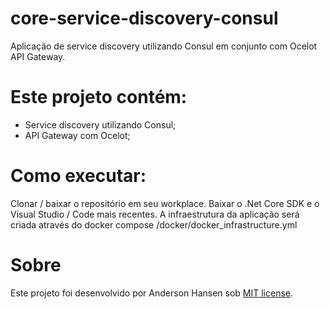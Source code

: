 # core-service-discovery-consul
Aplicação de service discovery utilizando Consul em conjunto com Ocelot API Gateway. 

# Este projeto contém:
- Service discovery utilizando Consul;
- API Gateway com Ocelot;

# Como executar:
Clonar / baixar o repositório em seu workplace.
Baixar o .Net Core SDK e o Visual Studio / Code mais recentes.
A infraestrutura da aplicação será criada através do docker compose /docker/docker_infrastructure.yml

# Sobre
Este projeto foi desenvolvido por Anderson Hansen sob [MIT license](LICENSE).